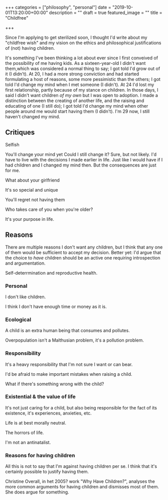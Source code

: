 +++
categories = ["philosophy", "personal"]
date = "2019-10-01T13:20:00+00:00"
description = ""
draft = true
featured_image = ""
title = "Childfree"

+++

Since I'm applying to get sterilized soon, I thought I'd write about my "childfree wish" and my vision on the ethics and philosophical justifications of (not) having children.

It's something I've been thinking a lot about ever since I first conveived of the possibility of me having kids. As a sixteen-year-old I didn't want them,which was considered a normal thing to say; I got told I'd grow out of it (I didn't). At 20, I had a more strong conviction and had started formulating a host of reasons, some more pessimistic than the others; I got told I'd change my mind when I met someone (I didn't). At 24 I'd lost my first relationship, partly because of my stance on children. In those days, I said I didn't want children *of my own* but I was open to adoption. I made a distinction between the creating of another life, and the raising and educating of one (I still do); I got told I'd change my mind when other people around me would start having them (I didn't). I'm 29 now, I still haven't changed my mind. 

<!--more-->

## Critiques

Selfish

You'll change your mind yet
Could I still change it? Sure, but not likely. I'd have to live with the decisions I made earlier in life. Just like I would have if I had children and I changed my mind then. But the consequences are just for me.

What about your girlfriend

It's so special and unique

You'll regret not having them

Who takes care of you when you're older?

It's your purpose in life.

## Reasons

There are multiple reasons I don't want any children, but I think that any one of them would be sufficient to accept my decision. Better yet: I'd argue that the choice to _have_ children should be an active one requiring introspection and argumentation.

Self-deterrmination and reproductive health.

### Personal

I don't like children.

I think I don't have enough time or money as it is.

### Ecological

A child is an extra human being that consumes and pollutes.

Overpopulation isn't a Malthusian problem, it's a pollution problem.

### Responsibility

It's a heavy responsibility that I'm not sure I want or can bear.

I'd be afraid to make important mistakes when raising a child.

What if there's something wrong with the child?

### Existential & the value of life

It's not just caring for a child, but also being responsible for the fact of its existence, it's experiences, anxieties, etc.

Life is at best morally neutral.

The horrors of life.

I'm not an antinatalist.

### Reasons for having children

All this is not to say that I'm against having children per se. I think that it's certainly possible to justify having them.

Christine Overall, in het 2005? work "Why Have Children?", analyses the more common arguments for having children and dismisses most of them. She does argue for something.